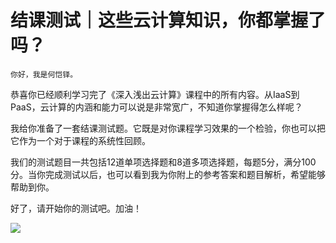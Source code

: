 # 结课测试｜这些云计算知识，你都掌握了吗？

    你好，我是何恺铎。

恭喜你已经顺利学习完了《深入浅出云计算》课程中的所有内容。从IaaS到PaaS，云计算的内涵和能力可以说是非常宽广，不知道你掌握得怎么样呢？

我给你准备了一套结课测试题。它既是对你课程学习效果的一个检验，你也可以把它作为一个对于课程的系统性回顾。

我们的测试题目一共包括12道单项选择题和8道多项选择题，每题5分，满分100分。当你完成测试以后，也可以看到我为你附上的参考答案和题目解析，希望能够帮助到你。

好了，请开始你的测试吧。加油！

[![](https://static001.geekbang.org/resource/image/28/a4/28d1be62669b4f3cc01c36466bf811a4.png?wh=1142*201)](http://time.geekbang.org/quiz/intro?act_id=95&exam_id=196)
    